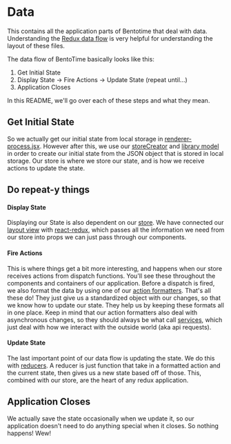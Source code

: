 Data
====
This contains all the application parts of Bentotime that deal with data. Understanding the [Redux data flow](http://redux.js.org/docs/basics/DataFlow.html) is very helpful for understanding the layout of these files.

The data flow of BentoTime basically looks like this:

1. Get Initial State
2. Display State -> Fire Actions -> Update State (repeat until...)
3. Application Closes

In this README, we'll go over each of these steps and what they mean.

Get Initial State
-----------------
So we actually get our initial state from local storage in [renderer-process.jsx](../renderer-process.jsx). However after this, we use our [storeCreator](./storeCreator) and [library model](./models/Library) in order to create our initial state from the JSON object that is stored in local storage. Our store is where we store our state, and is how we receive actions to update the state.

Do repeat-y things
------------------
#### Display State
Displaying our State is also dependent on our [store](http://redux.js.org/docs/basics/Store.html). We have connected our [layout view](../containers/Layout) with [react-redux](https://github.com/reactjs/react-redux), which passes all the information we need from our store into props we can just pass through our components.

#### Fire Actions
This is where things get a bit more interesting, and happens when our store receives actions from dispatch functions. You'll see these throughout the components and containers of our application. Before a dispatch is fired, we also format the data by using one of our [action formatters](./actions). That's all these do! They just give us a standardized object with our changes, so that we know how to update our state. They help us by keeping these formats all in one place. Keep in mind that our action formatters also deal with asynchronous changes, so they should always be what call [services](./services), which just deal with how we interact with the outside world (aka api requests).

#### Update State
The last important point of our data flow is updating the state. We do this with [reducers](http://rackt.org/redux/docs/basics/Reducers.html). A reducer is just function that take in a formatted action and the current state, then gives us a new state based off of those. This, combined with our store, are the heart of any redux application.

Application Closes
---------------
We actually save the state occasionally when we update it, so our application doesn't need to do anything special when it closes. So nothing happens! Wew!
